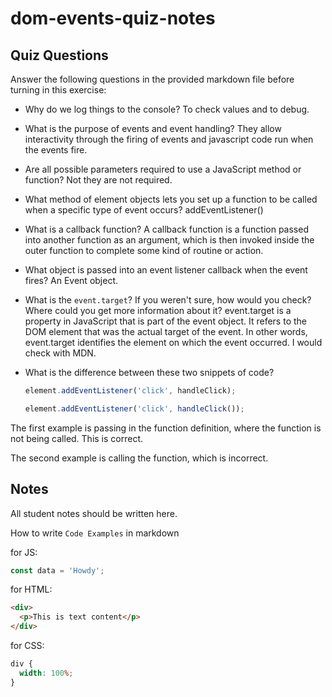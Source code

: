 # dom-events-quiz-notes

## Quiz Questions

Answer the following questions in the provided markdown file before turning in this exercise:

- Why do we log things to the console?
  To check values and to debug.

- What is the purpose of events and event handling?
  They allow interactivity through the firing of events and javascript code run when the events fire.

- Are all possible parameters required to use a JavaScript method or function?
  Not they are not required.

- What method of element objects lets you set up a function to be called when a specific type of event occurs?
  addEventListener()

- What is a callback function?
  A callback function is a function passed into another function as an argument, which is then invoked inside the outer function to complete some kind of routine or action.

- What object is passed into an event listener callback when the event fires?
  An Event object.

- What is the `event.target`? If you weren't sure, how would you check? Where could you get more information about it?
  event.target is a property in JavaScript that is part of the event object. It refers to the DOM element that was the actual target of the event. In other words, event.target identifies the element on which the event occurred. I would check with MDN.

- What is the difference between these two snippets of code?
  ```js
  element.addEventListener('click', handleClick);
  ```
  ```js
  element.addEventListener('click', handleClick());
  ```

The first example is passing in the function definition, where the function is not being called. This is correct.

The second example is calling the function, which is incorrect.

## Notes

All student notes should be written here.

How to write `Code Examples` in markdown

for JS:

```javascript
const data = 'Howdy';
```

for HTML:

```html
<div>
  <p>This is text content</p>
</div>
```

for CSS:

```css
div {
  width: 100%;
}
```
